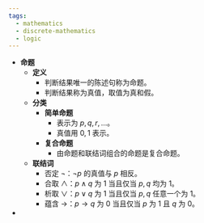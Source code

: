 ```yaml
---
tags:
  - mathematics
  - discrete-mathematics
  - logic
---
```

- **命题**
	- **定义**
		- 判断结果唯一的陈述句称为命题。
		- 判断结果称为真值，取值为真和假。
	- **分类**
		- **简单命题**
			- 表示为 $p, q, r,\dots$。
			- 真值用 $0,1$ 表示。
		- **复合命题**
			- 由命题和联结词组合的命题是复合命题。
	- **联结词**
		- 否定 $\neg$：$\neg p$ 的真值与 $p$ 相反。
		- 合取 $\land$：$p \land q$ 为 $1$ 当且仅当 $p,q$ 均为 $1$。
		- 析取 $\lor$：$p \lor q$ 为 $1$ 当且仅当 $p,q$ 任意一个为 $1$。
		- 蕴含 $\to$：$p \to q$ 为 $0$ 当且仅当 $p$ 为 $1$ 且 $q$ 为 $0$。
-